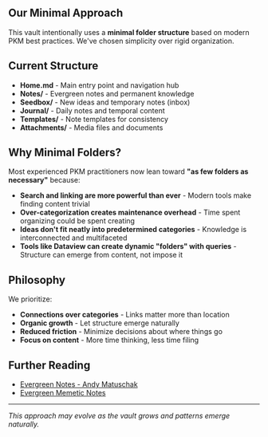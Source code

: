 ## Our Minimal Approach

This vault intentionally uses a **minimal folder structure** based on modern PKM best practices. We've chosen simplicity over rigid organization.

## Current Structure

- **Home.md** - Main entry point and navigation hub
- **Notes/** - Evergreen notes and permanent knowledge
- **Seedbox/** - New ideas and temporary notes (inbox)
- **Journal/** - Daily notes and temporal content
- **Templates/** - Note templates for consistency
- **Attachments/** - Media files and documents

## Why Minimal Folders?

Most experienced PKM practitioners now lean toward **"as few folders as necessary"** because:

- **Search and linking are more powerful than ever** - Modern tools make finding content trivial
- **Over-categorization creates maintenance overhead** - Time spent organizing could be spent creating
- **Ideas don't fit neatly into predetermined categories** - Knowledge is interconnected and multifaceted
- **Tools like Dataview can create dynamic "folders" with queries** - Structure can emerge from content, not impose it

## Philosophy

We prioritize:
- **Connections over categories** - Links matter more than location
- **Organic growth** - Let structure emerge naturally
- **Reduced friction** - Minimize decisions about where things go
- **Focus on content** - More time thinking, less time filing

## Further Reading

- [Evergreen Notes - Andy Matuschak](https://notes.andymatuschak.org/Evergreen_notes)
- [Evergreen Memetic Notes](https://everything-abridged.com/evergreen_memetic_notes/)

---

*This approach may evolve as the vault grows and patterns emerge naturally.*